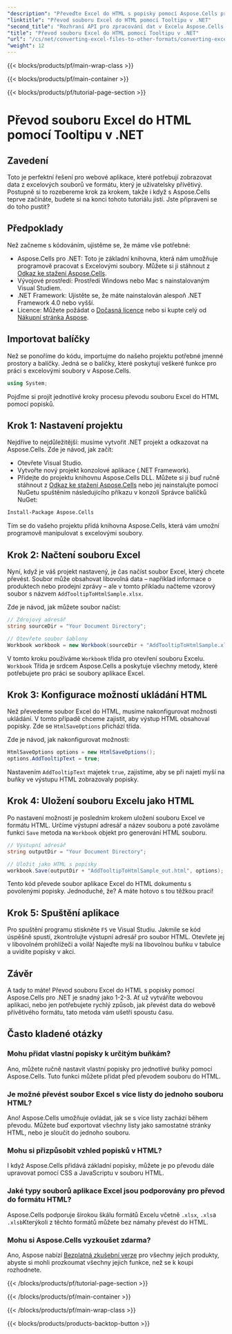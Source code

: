 ```yaml
---
"description": "Převeďte Excel do HTML s popisky pomocí Aspose.Cells pro .NET v několika jednoduchých krocích. Vylepšete své webové aplikace interaktivními daty z Excelu bez námahy."
"linktitle": "Převod souboru Excel do HTML pomocí Tooltipu v .NET"
"second_title": "Rozhraní API pro zpracování dat v Excelu Aspose.Cells v .NET"
"title": "Převod souboru Excel do HTML pomocí Tooltipu v .NET"
"url": "/cs/net/converting-excel-files-to-other-formats/converting-excel-file-to-html-with-tooltip/"
"weight": 12
---
```


{{< blocks/products/pf/main-wrap-class >}}

{{< blocks/products/pf/main-container >}}

{{< blocks/products/pf/tutorial-page-section >}}

# Převod souboru Excel do HTML pomocí Tooltipu v .NET

## Zavedení

Toto je perfektní řešení pro webové aplikace, které potřebují zobrazovat data z excelových souborů ve formátu, který je uživatelsky přívětivý. Postupně si to rozebereme krok za krokem, takže i když s Aspose.Cells teprve začínáte, budete si na konci tohoto tutoriálu jistí. Jste připraveni se do toho pustit?

## Předpoklady

Než začneme s kódováním, ujistěme se, že máme vše potřebné:

- Aspose.Cells pro .NET: Toto je základní knihovna, která nám umožňuje programově pracovat s Excelovými soubory. Můžete si ji stáhnout z [Odkaz ke stažení Aspose.Cells](https://releases.aspose.com/cells/net/).
- Vývojové prostředí: Prostředí Windows nebo Mac s nainstalovaným Visual Studiem.
- .NET Framework: Ujistěte se, že máte nainstalován alespoň .NET Framework 4.0 nebo vyšší.
- Licence: Můžete požádat o [Dočasná licence](https://purchase.aspose.com/temporary-license/) nebo si kupte celý od [Nákupní stránka Aspose](https://purchase.aspose.com/buy).

## Importovat balíčky

Než se ponoříme do kódu, importujme do našeho projektu potřebné jmenné prostory a balíčky. Jedná se o balíčky, které poskytují veškeré funkce pro práci s excelovými soubory v Aspose.Cells.

```csharp
using System;
```

Pojďme si projít jednotlivé kroky procesu převodu souboru Excel do HTML pomocí popisků.

## Krok 1: Nastavení projektu

Nejdříve to nejdůležitější: musíme vytvořit .NET projekt a odkazovat na Aspose.Cells. Zde je návod, jak začít:

- Otevřete Visual Studio.
- Vytvořte nový projekt konzolové aplikace (.NET Framework).
- Přidejte do projektu knihovnu Aspose.Cells DLL. Můžete si ji buď ručně stáhnout z [Odkaz ke stažení Aspose.Cells](https://releases.aspose.com/cells/net/) nebo jej nainstalujte pomocí NuGetu spuštěním následujícího příkazu v konzoli Správce balíčků NuGet:

```bash
Install-Package Aspose.Cells
```

Tím se do vašeho projektu přidá knihovna Aspose.Cells, která vám umožní programově manipulovat s excelovými soubory.

## Krok 2: Načtení souboru Excel

Nyní, když je váš projekt nastavený, je čas načíst soubor Excel, který chcete převést. Soubor může obsahovat libovolná data – například informace o produktech nebo prodejní zprávy – ale v tomto příkladu načteme vzorový soubor s názvem `AddTooltipToHtmlSample.xlsx`.

Zde je návod, jak můžete soubor načíst:

```csharp
// Zdrojový adresář
string sourceDir = "Your Document Directory";

// Otevřete soubor šablony
Workbook workbook = new Workbook(sourceDir + "AddTooltipToHtmlSample.xlsx");
```

V tomto kroku používáme `Workbook` třída pro otevření souboru Excelu. `Workbook` Třída je srdcem Aspose.Cells a poskytuje všechny metody, které potřebujete pro práci se soubory aplikace Excel.

## Krok 3: Konfigurace možností ukládání HTML

Než převedeme soubor Excel do HTML, musíme nakonfigurovat možnosti ukládání. V tomto případě chceme zajistit, aby výstup HTML obsahoval popisky. Zde se `HtmlSaveOptions` přichází třída.

Zde je návod, jak nakonfigurovat možnosti:

```csharp
HtmlSaveOptions options = new HtmlSaveOptions();
options.AddTooltipText = true;
```

Nastavením `AddTooltipText` majetek `true`, zajistíme, aby se při najetí myší na buňky ve výstupu HTML zobrazovaly popisky.

## Krok 4: Uložení souboru Excelu jako HTML

Po nastavení možností je posledním krokem uložení souboru Excel ve formátu HTML. Určíme výstupní adresář a název souboru a poté zavoláme funkci `Save` metoda na `Workbook` objekt pro generování HTML souboru.

```csharp
// Výstupní adresář
string outputDir = "Your Document Directory";

// Uložit jako HTML s popisky
workbook.Save(outputDir + "AddTooltipToHtmlSample_out.html", options);
```

Tento kód převede soubor aplikace Excel do HTML dokumentu s povolenými popisky. Jednoduché, že? A máte hotovo s tou těžkou prací!

## Krok 5: Spuštění aplikace

Pro spuštění programu stiskněte `F5` ve Visual Studiu. Jakmile se kód úspěšně spustí, zkontrolujte výstupní adresář pro soubor HTML. Otevřete jej v libovolném prohlížeči a voilà! Najeďte myší na libovolnou buňku v tabulce a uvidíte popisky v akci.

## Závěr

A tady to máte! Převod souboru Excel do HTML s popisky pomocí Aspose.Cells pro .NET je snadný jako 1-2-3. Ať už vytváříte webovou aplikaci, nebo jen potřebujete rychlý způsob, jak převést data do webově přívětivého formátu, tato metoda vám ušetří spoustu času. 

## Často kladené otázky

### Mohu přidat vlastní popisky k určitým buňkám?
Ano, můžete ručně nastavit vlastní popisky pro jednotlivé buňky pomocí Aspose.Cells. Tuto funkci můžete přidat před převodem souboru do HTML.

### Je možné převést soubor Excel s více listy do jednoho souboru HTML?
Ano! Aspose.Cells umožňuje ovládat, jak se s více listy zachází během převodu. Můžete buď exportovat všechny listy jako samostatné stránky HTML, nebo je sloučit do jednoho souboru.


### Mohu si přizpůsobit vzhled popisků v HTML?
I když Aspose.Cells přidává základní popisky, můžete je po převodu dále upravovat pomocí CSS a JavaScriptu v souboru HTML.

### Jaké typy souborů aplikace Excel jsou podporovány pro převod do formátu HTML?
Aspose.Cells podporuje širokou škálu formátů Excelu včetně `.xlsx`, `.xls`a `.xlsb`Kterýkoli z těchto formátů můžete bez námahy převést do HTML.

### Mohu si Aspose.Cells vyzkoušet zdarma?
Ano, Aspose nabízí [Bezplatná zkušební verze](https://releases.aspose.com/) pro všechny jejich produkty, abyste si mohli prozkoumat všechny jejich funkce, než se k koupi rozhodnete.

{{< /blocks/products/pf/tutorial-page-section >}}

{{< /blocks/products/pf/main-container >}}

{{< /blocks/products/pf/main-wrap-class >}}

{{< blocks/products/products-backtop-button >}}